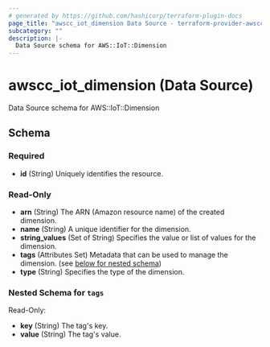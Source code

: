 ```yaml
---
# generated by https://github.com/hashicorp/terraform-plugin-docs
page_title: "awscc_iot_dimension Data Source - terraform-provider-awscc"
subcategory: ""
description: |-
  Data Source schema for AWS::IoT::Dimension
---
```


# awscc_iot_dimension (Data Source)

Data Source schema for AWS::IoT::Dimension



<!-- schema generated by tfplugindocs -->
## Schema

### Required

- **id** (String) Uniquely identifies the resource.

### Read-Only

- **arn** (String) The ARN (Amazon resource name) of the created dimension.
- **name** (String) A unique identifier for the dimension.
- **string_values** (Set of String) Specifies the value or list of values for the dimension.
- **tags** (Attributes Set) Metadata that can be used to manage the dimension. (see [below for nested schema](#nestedatt--tags))
- **type** (String) Specifies the type of the dimension.

<a id="nestedatt--tags"></a>
### Nested Schema for `tags`

Read-Only:

- **key** (String) The tag's key.
- **value** (String) The tag's value.


